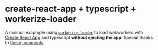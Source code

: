 # create-react-app + typescript + workerize-loader

A minimal exapmple using [`workerize-loader`](https://github.com/developit/workerize-loader) to load webworkers with
[Create React App](https://github.com/facebook/create-react-app) and
typescript **without ejecting the app**.  Special thanks to [these](https://github.com/developit/workerize-loader/issues/5#issuecomment-357239203) [comments](https://github.com/developit/workerize-loader/issues/3#issuecomment-538730979).
